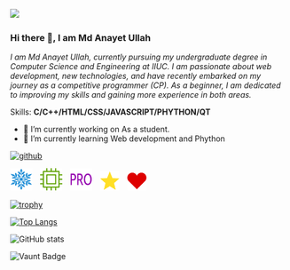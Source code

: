 ![](https://img.freepik.com/free-vector/programming-typographic-header-idea-coding-testing-writing-program-using-internet-different-software-website-development-optimization-isolated-vector-illustration_613284-706.jpg?w=1380&t=st=1726254993~exp=1726255593~hmac=c28abc84604e15d120afb73e8e4859ad14c6ba6e1df3ae38b9aaa0ae7803963d)
### Hi there 👋, I am Md Anayet Ullah


*I am Md Anayet Ullah, currently pursuing my undergraduate degree in Computer Science and Engineering at IIUC. I am passionate about web development, new technologies, and have recently embarked on my journey as a competitive programmer (CP). As a beginner, I am dedicated to improving my skills and gaining more experience in both areas.*

Skills: **C/C++/HTML/CSS/JAVASCRIPT/PHYTHON/QT**

- 🔭 I’m currently working on As a student. 
- 🌱 I’m currently learning Web development and Phython 


[<img src='https://cdn.jsdelivr.net/npm/simple-icons@3.0.1/icons/github.svg' alt='github' height='40'>](https://github.com/Anayet6863)  

<a href='https://archiveprogram.github.com/'><img src='https://raw.githubusercontent.com/acervenky/animated-github-badges/master/assets/acbadge.gif' width='40' height='40'></a> <a href='https://docs.github.com/en/developers'><img src='https://raw.githubusercontent.com/acervenky/animated-github-badges/master/assets/devbadge.gif' width='40' height='40'></a> <a href='https://github.com/pricing'><img src='https://raw.githubusercontent.com/acervenky/animated-github-badges/master/assets/pro.gif' width='40' height='40'></a> <a href='https://stars.github.com/'><img src='https://raw.githubusercontent.com/acervenky/animated-github-badges/master/assets/starbadge.gif' width='35' height='35'></a> <a href='https://docs.github.com/en/github/supporting-the-open-source-community-with-github-sponsors'><img src='https://raw.githubusercontent.com/acervenky/animated-github-badges/master/assets/sponsorbadge.gif' width='35' height='35'></a> 

[![trophy](https://github-profile-trophy.vercel.app/?username=Anayet6863)](https://github.com/ryo-ma/github-profile-trophy)

[![Top Langs](https://github-readme-stats.vercel.app/api/top-langs/?username=Anayet6863)](https://github.com/anuraghazra/github-readme-stats)

![GitHub stats](https://github-readme-stats.vercel.app/api?username=Anayet6863&show_icons=true)  

![Vaunt Badge](https://api.vaunt.dev/v1/github/entities/Anayet6863/contributions?format=svg&private=false)  

